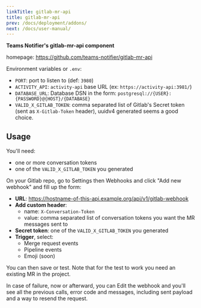 ```yaml
---
linkTitle: gitlab-mr-api
title: gitlab-mr-api
prev: /docs/deployment/addons/
next: /docs/user-manual/
---
```


**Teams Notifier's gitlab-mr-api component**

homepage: https://github.com/teams-notifier/gitlab-mr-api

Environment variables or `.env`:

* `PORT`: port to listen to (def: `3980`)
* `ACTIVITY_API`: `activity-api` base URL (ex: `https://activity-api:3981/`)
* `DATABASE_URL`: Database DSN in the form: `postgresql://{USER}:{PASSWORD}@{HOST}/{DATABASE}`
* `VALID_X_GITLAB_TOKEN`: comma separated list of Gitlab's Secret token (sent as `X-Gitlab-Token` header), uuidv4 generated seems a good choice.

## Usage

You'll need:
- one or more conversation tokens
- one of the `VALID_X_GITLAB_TOKEN` you generated

On your Gitlab repo, go to Settings then Webhooks and click "Add new webhook" and fill up the form:

* **URL**: https://hostname-of-this-api.example.org/api/v1/gitlab-webhook
* **Add custom header**:
  * name: `X-Conversation-Token`
  * value: comma separated list of conversation tokens you want the MR messages sent to
* **Secret token**: one of the `VALID_X_GITLAB_TOKEN` you generated
* **Trigger**, select:
  * Merge request events
  * Pipeline events
  * Emoji (soon)

You can then save or test.
Note that for the test to work you need an existing MR in the project.


In case of failure, now or afterward, you can Edit the webhook and you'll see all the previous calls, error code and messages, including sent payload and a way to resend the request.
